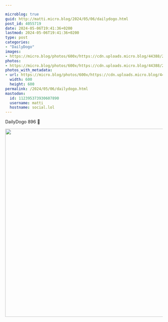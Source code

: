```yaml
---

microblog: true
guid: http://matti.micro.blog/2024/05/06/dailydogo.html
post_id: 4055719
date: 2024-05-06T19:41:36+0200
lastmod: 2024-05-06T19:41:36+0200
type: post
categories:
- "DailyDogo"
images:
- https://micro.blog/photos/600x/https://cdn.uploads.micro.blog/44388/2024/16a2f16915e34be8bc1e058331e6e4c7.jpg
photos:
- https://micro.blog/photos/600x/https://cdn.uploads.micro.blog/44388/2024/16a2f16915e34be8bc1e058331e6e4c7.jpg
photos_with_metadata:
- url: https://micro.blog/photos/600x/https://cdn.uploads.micro.blog/44388/2024/16a2f16915e34be8bc1e058331e6e4c7.jpg
  width: 600
  height: 600
permalink: /2024/05/06/dailydogo.html
mastodon:
  id: 112395373930607890
  username: matti
  hostname: social.lol
---
```

DailyDogo 896 🐶

<img src="https://micro.blog/photos/600x/https://blog.martin-haehnel.de/uploads/2024/16a2f16915e34be8bc1e058331e6e4c7.jpg" width="600" height="600" alt="" />
